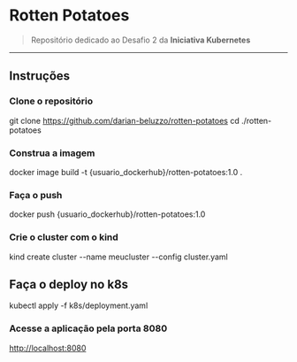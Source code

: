 # Rotten Potatoes
> Repositório dedicado ao Desafio 2 da **Iniciativa Kubernetes**
---
## Instruções

### Clone o repositório
git clone https://github.com/darian-beluzzo/rotten-potatoes
cd ./rotten-potatoes

### Construa a imagem
docker image build -t {usuario_dockerhub}/rotten-potatoes:1.0 .

### Faça o push
docker push {usuario_dockerhub}/rotten-potatoes:1.0

### Crie o cluster com o kind
kind create cluster --name meucluster --config cluster.yaml

## Faça o deploy no k8s
kubectl apply -f k8s/deployment.yaml

### Acesse a aplicação pela porta 8080
[http://localhost:8080](http://localhost:8080)
